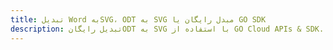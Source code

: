---title: تبدیل Word بهSVG، ODT به SVG مبدل رایگان یا GO SDKdescription: تبدیل رایگانODT به SVG با استفاده از GO Cloud APIs & SDK. همچنین اسناد Microsoft Word و OpenOffice را در Cloud ایجاد، ویرایش و رندر کنید.---